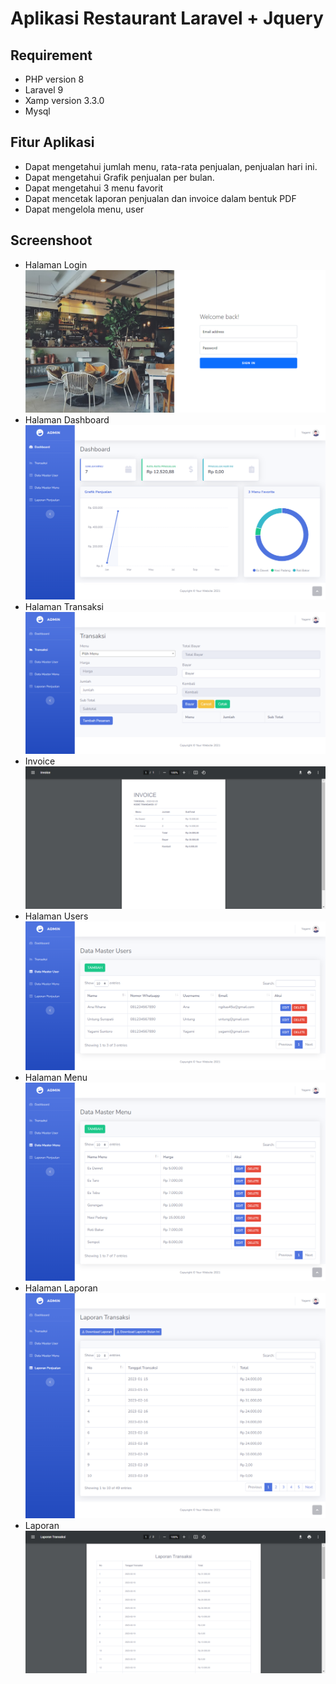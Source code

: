 # Aplikasi Restaurant Laravel + Jquery
## Requirement
- PHP version 8
- Laravel 9
- Xamp version 3.3.0
- Mysql

## Fitur Aplikasi
- Dapat mengetahui jumlah menu, rata-rata penjualan, penjualan hari ini.
- Dapat mengetahui Grafik penjualan per bulan.
- Dapat mengetahui 3 menu favorit
- Dapat mencetak laporan penjualan dan invoice dalam bentuk PDF
- Dapat mengelola menu, user

## Screenshoot
- Halaman Login
![Halaman Login](screenshot/login.png)
- Halaman Dashboard
![Halaman Dashboard](screenshot/dashboard.png)
- Halaman Transaksi
![Halaman Transaksi](screenshot/halaman_transaksi.png)
- Invoice
![Invoice](screenshot/invoice.png)
- Halaman Users
![Halaman Users](screenshot/halaman_user.png)
- Halaman Menu
![Halaman Menu](screenshot/halaman_menu.png)
- Halaman Laporan
![Halaman Laporan](screenshot/halaman_laporan.png)
- Laporan
![Laporan](screenshot/laporan.png)


